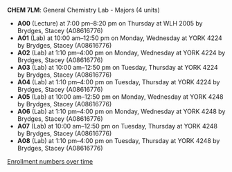 **CHEM 7LM**: General Chemistry Lab - Majors (4 units)

- **A00** (Lecture) at 7:00 pm–8:20 pm on Thursday at WLH 2005 by Brydges, Stacey (A08616776)
- **A01** (Lab) at 10:00 am–12:50 pm on Monday, Wednesday at YORK 4224 by Brydges, Stacey (A08616776)
- **A02** (Lab) at 1:10 pm–4:00 pm on Monday, Wednesday at YORK 4224 by Brydges, Stacey (A08616776)
- **A03** (Lab) at 10:00 am–12:50 pm on Tuesday, Thursday at YORK 4224 by Brydges, Stacey (A08616776)
- **A04** (Lab) at 1:10 pm–4:00 pm on Tuesday, Thursday at YORK 4224 by Brydges, Stacey (A08616776)
- **A05** (Lab) at 10:00 am–12:50 pm on Monday, Wednesday at YORK 4248 by Brydges, Stacey (A08616776)
- **A06** (Lab) at 1:10 pm–4:00 pm on Monday, Wednesday at YORK 4248 by Brydges, Stacey (A08616776)
- **A07** (Lab) at 10:00 am–12:50 pm on Tuesday, Thursday at YORK 4248 by Brydges, Stacey (A08616776)
- **A08** (Lab) at 1:10 pm–4:00 pm on Tuesday, Thursday at YORK 4248 by Brydges, Stacey (A08616776)

[Enrollment numbers over time](./CHEM7LM.tsv)
